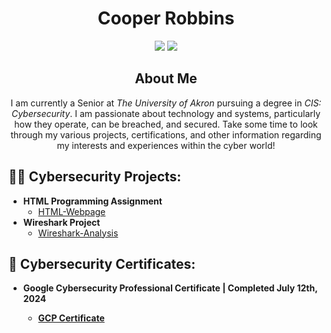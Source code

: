 <div align="center"><h1>Cooper Robbins<br/></h1></div>
<div align="center">
<a href="https://www.youtube.com/@CyberRobbins"><img src="https://img.shields.io/badge/YouTube-FF0000?style=flat-square&logo=youtube&logoColor=white"/></a>
<a href="https://www.linkedin.com/in/ctr21"/><img src="https://img.shields.io/badge/LinkedIn-0A66C2?style=flat-square&logo=linkedin&logoColor=white"/></a></div>
<div align="center"><h2>About Me</h2>
I am currently a Senior at <i>The University of Akron</i> pursuing a degree in <i>CIS: Cybersecurity</i>. 
I am passionate about technology and systems, particularly how they operate, can be breached, and secured.
Take some time to look through my various projects, certifications, and other information regarding my interests and experiences within the cyber world!</div>

<h2>👨‍💻 Cybersecurity Projects:</h2>

- <b>HTML Programming Assignment</b>
  - [HTML-Webpage](https://github.com/ctr-21/HTML-Webpage/tree/main)
- <b>Wireshark Project</b>
  - [Wireshark-Analysis](https://github.com/ctr-21/Wireshark-Analysis)

<h2>💼 Cybersecurity Certificates:</h2>

- <b>Google Cybersecurity Professional Certificate | Completed July 12th, 2024
  - [GCP Certificate](https://github.com/ctr-21/Professional-Certificates)
